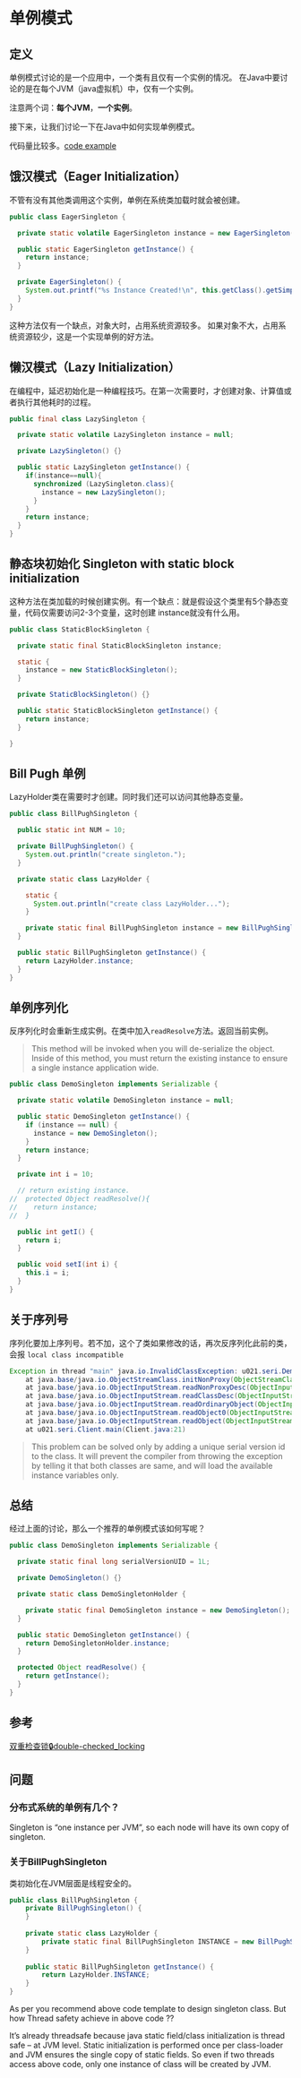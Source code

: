 

# 单例模式

## 定义

单例模式讨论的是一个应用中，一个类有且仅有一个实例的情况。
在Java中要讨论的是在每个JVM（java虚拟机）中，仅有一个实例。

注意两个词：**每个JVM**，**一个实例**。

接下来，让我们讨论一下在Java中如何实现单例模式。

代码量比较多。[code example](./code/u021)

## 饿汉模式（Eager Initialization）

不管有没有其他类调用这个实例，单例在系统类加载时就会被创建。

```java
public class EagerSingleton {

  private static volatile EagerSingleton instance = new EagerSingleton();

  public static EagerSingleton getInstance() {
    return instance;
  }

  private EagerSingleton() {
    System.out.printf("%s Instance Created!\n", this.getClass().getSimpleName());
  }
}
```

这种方法仅有一个缺点，对象大时，占用系统资源较多。
如果对象不大，占用系统资源较少，这是一个实现单例的好方法。

## 懒汉模式（Lazy Initialization）

在编程中，延迟初始化是一种编程技巧。在第一次需要时，才创建对象、计算值或者执行其他耗时的过程。

```java
public final class LazySingleton {

  private static volatile LazySingleton instance = null;

  private LazySingleton() {}

  public static LazySingleton getInstance() {
    if(instance==null){
      synchronized (LazySingleton.class){
        instance = new LazySingleton();
      }
    }
    return instance;
  }
}
```

## 静态块初始化 Singleton with static block initialization

这种方法在类加载的时候创建实例。有一个缺点：就是假设这个类里有5个静态变量，代码仅需要访问2-3个变量，这时创建
instance就没有什么用。

```java
public class StaticBlockSingleton {

  private static final StaticBlockSingleton instance;

  static {
    instance = new StaticBlockSingleton();
  }

  private StaticBlockSingleton() {}

  public static StaticBlockSingleton getInstance() {
    return instance;
  }

}
```

## Bill Pugh 单例

LazyHolder类在需要时才创建。同时我们还可以访问其他静态变量。


```java
public class BillPughSingleton {

  public static int NUM = 10;

  private BillPughSingleton() {
    System.out.println("create singleton.");
  }

  private static class LazyHolder {

    static {
      System.out.println("create class LazyHolder...");
    }

    private static final BillPughSingleton instance = new BillPughSingleton();
  }

  public static BillPughSingleton getInstance() {
    return LazyHolder.instance;
  }
}
```

## 单例序列化

反序列化时会重新生成实例。在类中加入`readResolve`方法。返回当前实例。

>This method will be invoked when you will de-serialize the object. Inside of this method, you must return the existing instance to ensure a single instance application wide.

```java
public class DemoSingleton implements Serializable {

  private static volatile DemoSingleton instance = null;

  public static DemoSingleton getInstance() {
    if (instance == null) {
      instance = new DemoSingleton();
    }
    return instance;
  }

  private int i = 10;

  // return existing instance.
//  protected Object readResolve(){
//    return instance;
//  }

  public int getI() {
    return i;
  }

  public void setI(int i) {
    this.i = i;
  }
}
```

## 关于序列号

序列化要加上序列号。若不加，这个了类如果修改的话，再次反序列化此前的类，会报 `local class incompatible`

```java
Exception in thread "main" java.io.InvalidClassException: u021.seri.DemoSingleton; local class incompatible: stream classdesc serialVersionUID = -6928200329713978600, local class serialVersionUID = 2784835485903072265
	at java.base/java.io.ObjectStreamClass.initNonProxy(ObjectStreamClass.java:689)
	at java.base/java.io.ObjectInputStream.readNonProxyDesc(ObjectInputStream.java:1903)
	at java.base/java.io.ObjectInputStream.readClassDesc(ObjectInputStream.java:1772)
	at java.base/java.io.ObjectInputStream.readOrdinaryObject(ObjectInputStream.java:2060)
	at java.base/java.io.ObjectInputStream.readObject0(ObjectInputStream.java:1594)
	at java.base/java.io.ObjectInputStream.readObject(ObjectInputStream.java:430)
	at u021.seri.Client.main(Client.java:21)
```

>This problem can be solved only by adding a unique serial version id to the class. It will prevent the compiler from throwing the exception by telling it that both classes are same, and will load the available instance variables only.

## 总结

经过上面的讨论，那么一个推荐的单例模式该如何写呢？

```java
public class DemoSingleton implements Serializable {

  private static final long serialVersionUID = 1L;

  private DemoSingleton() {}

  private static class DemoSingletonHolder {

    private static final DemoSingleton instance = new DemoSingleton();
  }

  public static DemoSingleton getInstance() {
    return DemoSingletonHolder.instance;
  }

  protected Object readResolve() {
    return getInstance();
  }
}
```

## 参考

[双重检查锁🔒double-checked_locking](https://en.wikipedia.org/wiki/Double-checked_locking)

## 问题

### 分布式系统的单例有几个？

Singleton is “one instance per JVM”, so each node will have its own copy of singleton.


### 关于BillPughSingleton

类初始化在JVM层面是线程安全的。

```java
public class BillPughSingleton {
    private BillPughSingleton() {
    }
  
    private static class LazyHolder {
        private static final BillPughSingleton INSTANCE = new BillPughSingleton();
    }
  
    public static BillPughSingleton getInstance() {
        return LazyHolder.INSTANCE;
    }
}
```

As per you recommend above code template to design singleton class.
But how Thread safety achieve in above code ??

It’s already threadsafe because java static field/class 
initialization is thread safe – at JVM level. 
Static initialization is performed once per class-loader and JVM 
ensures the single copy of static fields. So even if two threads access above code, 
only one instance of class will be created by JVM.

